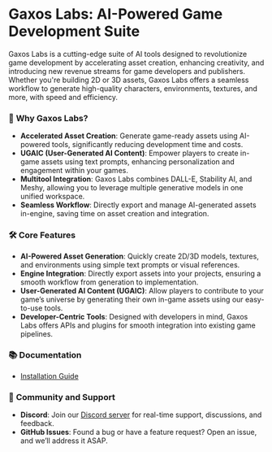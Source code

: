 # Gaxos Labs: AI-Powered Game Development Suite

Gaxos Labs is a cutting-edge suite of AI tools designed to revolutionize game development by accelerating asset creation, enhancing creativity, and introducing new revenue streams for game developers and publishers. Whether you're building 2D or 3D assets, Gaxos Labs offers a seamless workflow to generate high-quality characters, environments, textures, and more, with speed and efficiency. 

### 🚀 **Why Gaxos Labs?**
- **Accelerated Asset Creation**: Generate game-ready assets using AI-powered tools, significantly reducing development time and costs.
- **UGAIC (User-Generated AI Content)**: Empower players to create in-game assets using text prompts, enhancing personalization and engagement within your games.
- **Multitool Integration**: Gaxos Labs combines DALL-E, Stability AI, and Meshy, allowing you to leverage multiple generative models in one unified workspace.
- **Seamless Workflow**: Directly export and manage AI-generated assets in-engine, saving time on asset creation and integration.

### 🛠️ **Core Features**
- **AI-Powered Asset Generation**: Quickly create 2D/3D models, textures, and environments using simple text prompts or visual references.
- **Engine Integration**: Directly export assets into your projects, ensuring a smooth workflow from generation to implementation.
- **User-Generated AI Content (UGAIC)**: Allow players to contribute to your game’s universe by generating their own in-game assets using our easy-to-use tools.
- **Developer-Centric Tools**: Designed with developers in mind, Gaxos Labs offers APIs and plugins for smooth integration into existing game pipelines.

### 📚 **Documentation**

- [Installation Guide](https://gaxoslabs.ai/documentation/getting-started)

### 💬 **Community and Support**
- **Discord**: Join our [Discord server](https://discord.com/invite/ZvKKeC7ruA) for real-time support, discussions, and feedback.
- **GitHub Issues**: Found a bug or have a feature request? Open an issue, and we’ll address it ASAP.

